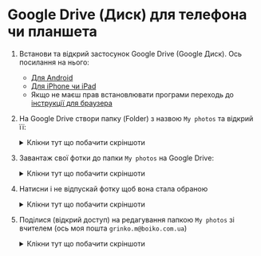 # Google Drive (Диск) для телефона чи планшета

1. Встанови та відкрий застосунок Google Drive (Google Диск). Ось посилання на нього:
    - [Для Android](https://play.google.com/store/apps/details?id=com.google.android.apps.docs&pcampaignid=web_share)
    - [Для iPhone чи iPad](https://apps.apple.com/us/app/google-drive/id507874739)
    - Якщо не маєш прав встановлювати програми переходь до [інструкції для браузера](./desktop.md)
1. На Google Drive створи папку (Folder) з назвою `My photos` та відкрий її:
    <details>
      <summary>Клікни тут що побачити скріншоти</summary>

      - ![Create new](./Google-Drive-Android/Create%20new.png)
      - ![Create folder](./Google-Drive-Android/create%20folder.png)
      - ![Enter Folter name](./Google-Drive-Android/Enter%20new%20folder%20name.png)
      - ![Open folder](./Google-Drive-Android/Open%20folder.png)
    </details>
    
1. Завантаж свої фотки до папки `My photos` на Google Drive:
    <details>
      <summary>Клікни тут що побачити скріншоти</summary>

      - ![Open new inside folder](./Google-Drive-Android/Inside%20folder%20new.png)
      - ![Press Upload](./Google-Drive-Android/new%20upload.png)
    </details>
1. Натисни і не відпускай фотку щоб вона стала обраною
    <details>
      <summary>Клікни тут що побачити скріншоти</summary>

      - ![Press a photo](./Google-Drive-Android/select%20recent.png)
      - ![Select multiple photos](./Google-Drive-Android/multiple%20files%20selected.png)
    </details>
    
1. Поділися (відкрий доступ) на редагування папкою `My photos` зі вчителем (ось моя пошта `grinko.m@boiko.com.ua`)
    <details>
      <summary>Клікни тут що побачити скріншоти</summary>

      - ![](./Google-Drive-Android/folder%20context%20menu.png)
      - ![](./Google-Drive-Android/Folder%20share.png)
      - ![](./Google-Drive-Android/Enter%20email%20to%20share.png)
      - ![](./Google-Drive-Android/Select%20person%20from%20autocomplete.png)
      - ![](./Google-Drive-Android/Send%20editor%20invitation.png)
      - ![](./Google-Drive-Android/folder%20shared%20successfully.png)
    </details>
    
